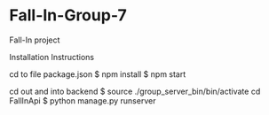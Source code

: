 # Fall-In-Group-7
Fall-In project

Installation Instructions

cd to file package.json
$ npm install
$ npm start

cd out and into backend
$ source ./group_server_bin/bin/activate
cd FallInApi
$ python manage.py runserver